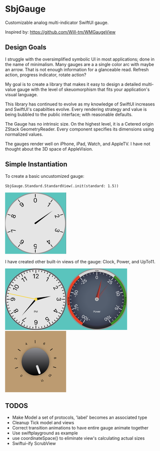 # SbjGauge

Customizable analog multi-indicator SwiftUI gauge.

Inspired by: https://github.com/Will-tm/WMGaugeView

## Design Goals

I struggle with the oversimplified symbolic UI in most applications; done in the name of minimalism. Many gauges are a a single color arc with maybe an arrow. That is not enough information for a glanceable read. Refresh action, progress indicator, rotate action?

My goal is to create a library that makes it easy to design a detailed multi-value gauge with the level of skeuomorphism that fits your application's visual language.

This library has continued to evolve as my knowledge of SwiftUI increases and SwiftUI's capabilties evolve. Every rendering strategy and value is being bubbled to the public interface; with reasonable defaults.

The Gauge has no intrinsic size. On the highest level, it is a Cetered origin ZStack GeometryReader. Every component specifies its dimensions using normalized values.

The gauges render well on iPhone, iPad, Watch, and AppleTV. I have not thought about the 3D space of AppleVision.

## Simple Instantiation

To create a basic uncustomized gauge:

`SbjGauge.Standard.StandardView(.init(standard: 1.5))`

<img src="Sample-Default.png" alt="Default" width="200">

I have created other built-in views of the gauge: Clock, Power, and UpTo11.

<img src="Sample-Clock.png" alt="Clock" width="200"><img src="Sample-Power.png" alt="Power" width="200"><img src="Sample-UpTo11.png" alt="11" width="200">

## TODOS
- Make Model a set of protocols, 'label' becomes an associated type
- Cleanup Tick model and views
- Correct transition animations to have entire gauge animate together
- Use swiftplayground as example
- use coordinateSpace() to eliminate view's calculating actual sizes
- Swiftui-ify ScrubView
